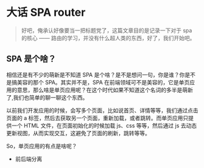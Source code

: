 # 大话 SPA router

> 好吧，俺承认好像要当一把标题党了，这篇文章目的是记录一下对于 spa 的核心 —— 路由的学习，并没有什么超人类的东西，好了，我们开始吧。

## SPA 是个啥？

相信还是有不少的萌新是不知道 SPA 是个啥？是不是想问一句，你是谁？你是不是搞美容的那个 SPA。其实并不是，SPA 在前端领域可不是美容的，它是单页应用的意思，那么啥是单页应用呢？在这个时代如果不知道这个名词的多半是萌新了,我们也简单的聊一聊这个东西。

以前我们开发应用的时候，会写多个页面，比如说首页、详情等等，我们通过点击页面的 a 标签，然后去获取另一个页面，重新加载，或者跳转。而单页应用只提供一个 HTML 文件，在页面初始化的时候加载 js、css 等等，然后通过 js 去动态更新视图，从而实现交互，这避免了页面的刷新，跳转等等。

So，单页应用的有点是啥呢？

- 前后端分离

